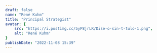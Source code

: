 ```yaml
---
draft: false
name: "René Kuhm"
title: "Principal Strategist"
avatar: {
    src: "https://i.postimg.cc/5yP8jrLR/Dise-o-sin-t-tulo-1.png",
    alt: "René Kuhm"
}
publishDate: "2022-11-08 15:39"
---
```


